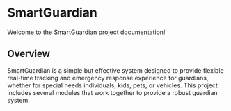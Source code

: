 # SmartGuardian

Welcome to the SmartGuardian project documentation!

## Overview

SmartGuardian is a simple but effective system designed to provide flexible real-time tracking and emergency response experience for guardians, whether for special needs individuals, kids, pets, or vehicles. This project includes several modules that work together to provide a robust guardian system.
